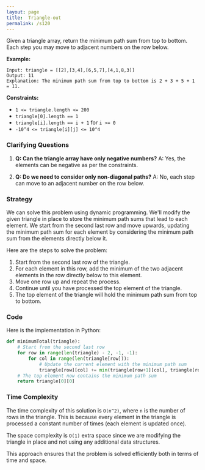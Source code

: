 ```yaml
---
layout: page
title:  Triangle-out
permalink: /s120
---
```

Given a triangle array, return the minimum path sum from top to bottom. Each step you may move to adjacent numbers on the row below.

**Example:**
```plaintext
Input: triangle = [[2],[3,4],[6,5,7],[4,1,8,3]]
Output: 11
Explanation: The minimum path sum from top to bottom is 2 + 3 + 5 + 1 = 11.
```

**Constraints:**
- `1 <= triangle.length <= 200`
- `triangle[0].length == 1`
- `triangle[i].length == i + 1` for `i >= 0`
- `-10^4 <= triangle[i][j] <= 10^4`

### Clarifying Questions
1. **Q: Can the triangle array have only negative numbers?**
   A: Yes, the elements can be negative as per the constraints.

2. **Q: Do we need to consider only non-diagonal paths?**
   A: No, each step can move to an adjacent number on the row below.

### Strategy
We can solve this problem using dynamic programming. We'll modify the given triangle in place to store the minimum path sums that lead to each element. We start from the second last row and move upwards, updating the minimum path sum for each element by considering the minimum path sum from the elements directly below it.

Here are the steps to solve the problem:

1. Start from the second last row of the triangle.
2. For each element in this row, add the minimum of the two adjacent elements in the row directly below to this element.
3. Move one row up and repeat the process.
4. Continue until you have processed the top element of the triangle.
5. The top element of the triangle will hold the minimum path sum from top to bottom.

### Code
Here is the implementation in Python:

```python
def minimumTotal(triangle):
    # Start from the second last row
    for row in range(len(triangle) - 2, -1, -1):
        for col in range(len(triangle[row])):
            # Update the current element with the minimum path sum
            triangle[row][col] += min(triangle[row+1][col], triangle[row+1][col+1])
    # The top element now contains the minimum path sum
    return triangle[0][0]
```

### Time Complexity
The time complexity of this solution is `O(n^2)`, where `n` is the number of rows in the triangle. This is because every element in the triangle is processed a constant number of times (each element is updated once).

The space complexity is `O(1)` extra space since we are modifying the triangle in place and not using any additional data structures.

This approach ensures that the problem is solved efficiently both in terms of time and space.